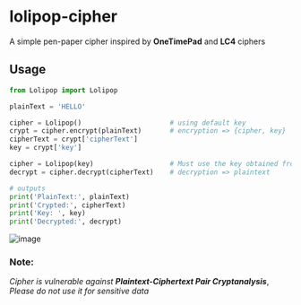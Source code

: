 # lolipop-cipher
A simple pen-paper cipher inspired by **OneTimePad** and **LC4** ciphers

## Usage
```python
from Lolipop import Lolipop

plainText = 'HELLO'

cipher = Lolipop()                      # using default key
crypt = cipher.encrypt(plainText)       # encryption => {cipher, key}
cipherText = crypt['cipherText']
key = crypt['key']

cipher = Lolipop(key)                   # Must use the key obtained from encryption
decrypt = cipher.decrypt(cipherText)    # decryption => plaintext

# outputs
print('PlainText:', plainText)
print('Crypted:', cipherText)
print('Key: ', key)
print('Decrypted:', decrypt)
```
![image](https://user-images.githubusercontent.com/47807051/178112295-a530e620-b30d-4e99-8dd6-49e57be517cf.png)


### Note:
*Cipher is vulnerable against* ***Plaintext-Ciphertext Pair Cryptanalysis***, *Please do not use it for sensitive data*
